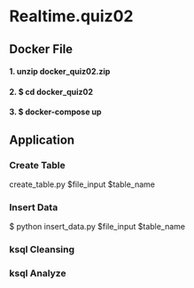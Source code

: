 # Realtime.quiz02

## Docker File 
#### 1. unzip docker_quiz02.zip
#### 2. $ cd docker_quiz02
#### 3. $ docker-compose up

## Application
### Create Table
create_table.py $file_input $table_name

### Insert Data
$ python insert_data.py  $file_input $table_name

### ksql Cleansing


### ksql Analyze
